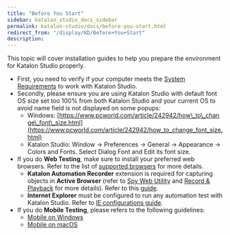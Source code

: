 ```yaml
---
title: "Before You Start" 
sidebar: katalon_studio_docs_sidebar
permalink: katalon-studio/docs/before-you-start.html 
redirect_from: "/display/KD/Before+You+Start" 
description: 
---
```

This topic will cover installation guides to help you prepare the environment for Katalon Studio properly.

*   First, you need to verify if your computer meets the [System Requirements](http://docs.katalon.com/display/KD/System+Requirements) to work with Katalon Studio.
*   Secondly, please ensure you are using Katalon Studio with default font OS size set too 100% from both Katalon Studio and your current OS to avoid name field is not displayed on some popups:
    *   Windows: [https://www.pcworld.com/article/242942/how\_to\_change\_font\_size.html](https://www.pcworld.com/article/242942/how_to_change_font_size.html)
    *   Katalon Studio: Window → Preferences → General → Appearance → Colors and Fonts. Select Dialog Font and Edit its font size.
*   If you do **Web Testing**, make sure to install your preferred web browsers. Refer to the list of [supported browsers](/display/KD/Supported+Environments) for more details.
    *   **Katalon Automation Recorder** extension is required for capturing objects in **Active Browser** (refer to [Spy Web Utility](/x/5BZO#SpyWebUtility(sinceversion5.0.0)-CaptureobjectsusingWebObjectSpy) and [Record & Playback](/pages/viewpage.action?pageId=13699399) for more details). Refer to this [guide](/x/JYgw).
    *   **Internet Explorer** must be configured to run any automation test with Katalon Studio. Refer to [IE configurations guide](/x/iwEo). 
*   If you do **Mobile Testing**, please refers to the following guidelines:
    *   [Mobile on Windows](/display/KD/Mobile+on+Windows)
    *   [Mobile on macOS](/display/KD/Mobile+on+macOS)